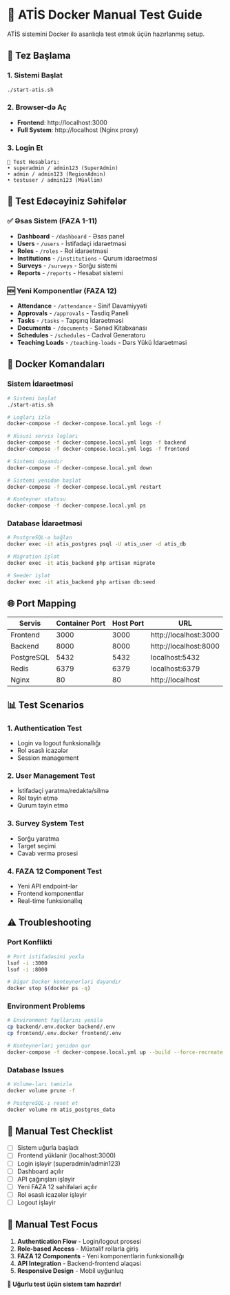 # 🐳 ATİS Docker Manual Test Guide

ATİS sistemini Docker ilə asanlıqla test etmək üçün hazırlanmış setup.

## 🚀 Tez Başlama

### 1. Sistemi Başlat
```bash
./start-atis.sh
```

### 2. Browser-də Aç
- **Frontend**: http://localhost:3000
- **Full System**: http://localhost (Nginx proxy)

### 3. Login Et
```
👤 Test Hesabları:
• superadmin / admin123 (SuperAdmin)
• admin / admin123 (RegionAdmin)
• testuser / admin123 (Müəllim)
```

## 🧪 Test Edəcəyiniz Səhifələr

### ✅ Əsas Sistem (FAZA 1-11)
- **Dashboard** - `/dashboard` - Əsas panel
- **Users** - `/users` - İstifadəçi idarəetməsi
- **Roles** - `/roles` - Rol idarəetməsi  
- **Institutions** - `/institutions` - Qurum idarəetməsi
- **Surveys** - `/surveys` - Sorğu sistemi
- **Reports** - `/reports` - Hesabat sistemi

### 🆕 Yeni Komponentlər (FAZA 12)
- **Attendance** - `/attendance` - Sinif Davamiyyəti
- **Approvals** - `/approvals` - Təsdiq Paneli
- **Tasks** - `/tasks` - Tapşırıq İdarəetməsi
- **Documents** - `/documents` - Sənəd Kitabxanası
- **Schedules** - `/schedules` - Cədvəl Generatoru
- **Teaching Loads** - `/teaching-loads` - Dərs Yükü İdarəetməsi

## 🔧 Docker Komandaları

### Sistem İdarəetməsi
```bash
# Sistemi başlat
./start-atis.sh

# Logları izlə
docker-compose -f docker-compose.local.yml logs -f

# Xüsusi servis logları
docker-compose -f docker-compose.local.yml logs -f backend
docker-compose -f docker-compose.local.yml logs -f frontend

# Sistemi dayandır
docker-compose -f docker-compose.local.yml down

# Sistemi yenidən başlat
docker-compose -f docker-compose.local.yml restart

# Konteyner statusu
docker-compose -f docker-compose.local.yml ps
```

### Database İdarəetməsi
```bash
# PostgreSQL-ə bağlan
docker exec -it atis_postgres psql -U atis_user -d atis_db

# Migration işlət
docker exec -it atis_backend php artisan migrate

# Seeder işlət
docker exec -it atis_backend php artisan db:seed
```

## 🌐 Port Mapping

| Servis | Container Port | Host Port | URL |
|--------|---------------|-----------|-----|
| Frontend | 3000 | 3000 | http://localhost:3000 |
| Backend | 8000 | 8000 | http://localhost:8000 |
| PostgreSQL | 5432 | 5432 | localhost:5432 |
| Redis | 6379 | 6379 | localhost:6379 |
| Nginx | 80 | 80 | http://localhost |

## 📊 Test Scenarios

### 1. Authentication Test
- Login və logout funksionallığı
- Rol əsaslı icazələr
- Session management

### 2. User Management Test
- İstifadəçi yaratma/redaktə/silmə
- Rol təyin etmə
- Qurum təyin etmə

### 3. Survey System Test
- Sorğu yaratma
- Target seçimi
- Cavab vermə prosesi

### 4. FAZA 12 Component Test
- Yeni API endpoint-lər
- Frontend komponentlər
- Real-time funksionallıq

## ⚠️ Troubleshooting

### Port Konflikti
```bash
# Port istifadəsini yoxla
lsof -i :3000
lsof -i :8000

# Digər Docker konteynerləri dayandır
docker stop $(docker ps -q)
```

### Environment Problems
```bash
# Environment fayllarını yenilə
cp backend/.env.docker backend/.env
cp frontend/.env.docker frontend/.env

# Konteynerləri yenidən qur
docker-compose -f docker-compose.local.yml up --build --force-recreate
```

### Database Issues
```bash
# Volume-ları təmizlə
docker volume prune -f

# PostgreSQL-ı reset et
docker volume rm atis_postgres_data
```

## 📝 Manual Test Checklist

- [ ] Sistem uğurla başladı
- [ ] Frontend yüklənir (localhost:3000)
- [ ] Login işləyir (superadmin/admin123)
- [ ] Dashboard açılır
- [ ] API çağırışları işləyir
- [ ] Yeni FAZA 12 səhifələri açılır
- [ ] Rol əsaslı icazələr işləyir
- [ ] Logout işləyir

## 🎯 Manual Test Focus

1. **Authentication Flow** - Login/logout prosesi
2. **Role-based Access** - Müxtəlif rollarla giriş
3. **FAZA 12 Components** - Yeni komponentlərin funksionallığı
4. **API Integration** - Backend-frontend əlaqəsi
5. **Responsive Design** - Mobil uyğunluq

**🎉 Uğurlu test üçün sistem tam hazırdır!**